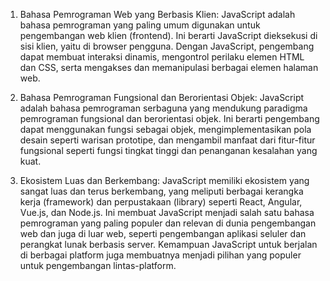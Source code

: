 1. Bahasa Pemrograman Web yang Berbasis Klien: JavaScript adalah bahasa pemrograman yang paling umum digunakan untuk pengembangan web klien (frontend). Ini berarti JavaScript dieksekusi di sisi klien, yaitu di browser pengguna. Dengan JavaScript, pengembang dapat membuat interaksi dinamis, mengontrol perilaku elemen HTML dan CSS, serta mengakses dan memanipulasi berbagai elemen halaman web.

2. Bahasa Pemrograman Fungsional dan Berorientasi Objek: JavaScript adalah bahasa pemrograman serbaguna yang mendukung paradigma pemrograman fungsional dan berorientasi objek. Ini berarti pengembang dapat menggunakan fungsi sebagai objek, mengimplementasikan pola desain seperti warisan prototipe, dan mengambil manfaat dari fitur-fitur fungsional seperti fungsi tingkat tinggi dan penanganan kesalahan yang kuat.

3. Ekosistem Luas dan Berkembang: JavaScript memiliki ekosistem yang sangat luas dan terus berkembang, yang meliputi berbagai kerangka kerja (framework) dan perpustakaan (library) seperti React, Angular, Vue.js, dan Node.js. Ini membuat JavaScript menjadi salah satu bahasa pemrograman yang paling populer dan relevan di dunia pengembangan web dan juga di luar web, seperti pengembangan aplikasi seluler dan perangkat lunak berbasis server. Kemampuan JavaScript untuk berjalan di berbagai platform juga membuatnya menjadi pilihan yang populer untuk pengembangan lintas-platform.
